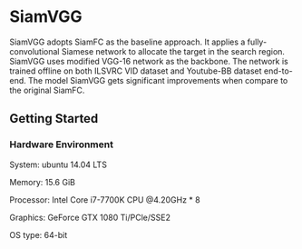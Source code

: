 # SiamVGG

SiamVGG adopts SiamFC as the baseline approach. It applies a fully-convolutional Siamese network to allocate the target in the search region. SiamVGG uses modified VGG-16 network as the backbone. The network is trained offline on both ILSVRC VID dataset and Youtube-BB dataset end-to-end. The model SiamVGG gets significant improvements when compare to the original SiamFC.

## Getting Started

### Hardware Environment

System: ubuntu 14.04 LTS

Memory: 15.6 GiB

Processor: Intel Core i7-7700K CPU @4.20GHz * 8

Graphics: GeForce GTX 1080 Ti/PCle/SSE2

OS type: 64-bit

